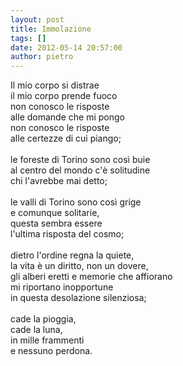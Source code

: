 ```yaml
---
layout: post
title: Immolazione
tags: []
date: 2012-05-14 20:57:00
author: pietro
---
```

Il mio corpo si distrae<br/>il mio corpo prende fuoco<br/>non conosco le risposte<br/>alle domande che mi pongo<br/>non conosco le risposte<br/>alle certezze di cui piango;<br/><br/>le foreste di Torino sono così buie<br/>al centro del mondo c'è solitudine<br/>chi l'avrebbe mai detto;<br/><br/>le valli di Torino sono così grige<br/>e comunque solitarie,<br/>questa sembra essere<br/>l'ultima risposta del cosmo;<br/><br/>dietro l'ordine regna la quiete,<br/>la vita è un diritto, non un dovere,<br/>gli alberi eretti e memorie che affiorano<br/>mi riportano inopportune<br/>in questa desolazione silenziosa;<br/><br/>cade la pioggia,<br/>cade la luna,<br/>in mille frammenti<br/>e nessuno perdona.
